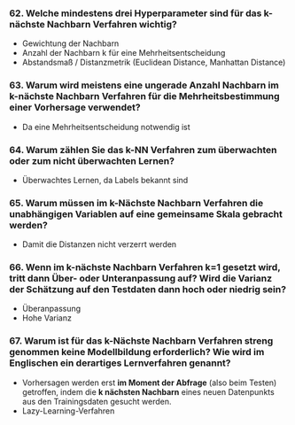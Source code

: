 ### 62. Welche mindestens drei Hyperparameter sind für das k-nächste Nachbarn Verfahren wichtig?
- Gewichtung der Nachbarn
- Anzahl der Nachbarn k für eine Mehrheitsentscheidung
- Abstandsmaß / Distanzmetrik (Euclidean Distance, Manhattan Distance)

### 63. Warum wird meistens eine ungerade Anzahl Nachbarn im k-nächste Nachbarn Verfahren für die Mehrheitsbestimmung einer Vorhersage verwendet?
- Da eine Mehrheitsentscheidung notwendig ist

### 64. Warum zählen Sie das k-NN Verfahren zum überwachten oder zum nicht überwachten Lernen?
- Überwachtes Lernen, da Labels bekannt sind

### 65. Warum müssen im k-Nächste Nachbarn Verfahren die unabhängigen Variablen auf eine gemeinsame Skala gebracht werden?
- Damit die Distanzen nicht verzerrt werden

### 66. Wenn im k-nächste Nachbarn Verfahren k=1 gesetzt wird, tritt dann Über- oder Unteranpassung auf? Wird die Varianz der Schätzung auf den Testdaten dann hoch oder niedrig sein?
- Überanpassung
- Hohe Varianz

### 67. Warum ist für das k-Nächste Nachbarn Verfahren streng genommen keine Modellbildung erforderlich? Wie wird im Englischen ein derartiges Lernverfahren genannt?
- Vorhersagen werden erst **im Moment der Abfrage** (also beim Testen) getroffen, indem die **k nächsten Nachbarn** eines neuen Datenpunkts aus den Trainingsdaten gesucht werden.
- Lazy-Learning-Verfahren